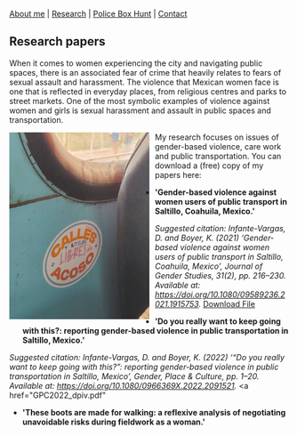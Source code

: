 [About me](about.md)  |   [Research](researchpapers.md)  |   [Police Box Hunt](policeboxes.md)   |    [Contact](contactinfo.md) 

## Research papers

When it comes to women experiencing the city and navigating public spaces, there is an associated fear of crime that heavily relates to fears of sexual assault and harassment. The violence that Mexican women face is one that is reflected in everyday places, from religious centres and parks to street markets. One of the most symbolic examples of violence against women and girls is sexual harassment and assault in public spaces and transportation.

<img src="calleslibresdeacoso.jpg" alt="Calles libres de acoso" style="width: 50%; float: left; margin-right: 10px;">


My research focuses on issues of gender-based violence, care work and public transportation. You can download a (free) copy of my papers here: 

- **'Gender-based violence against women users of public transport in Saltillo, Coahuila, Mexico.'**

*Suggested citation: Infante-Vargas, D. and Boyer, K. (2021) ‘Gender-based violence against women users of public transport in Saltillo, Coahuila, Mexico’, Journal of Gender Studies, 31(2), pp. 216–230. Available at: https://doi.org/10.1080/09589236.2021.1915753.* <a href="JGS2021_dpiv.pdf" target="_blank">Download File</a>



- **'Do you really want to keep going with this?: reporting gender-based violence in public transportation in Saltillo, Mexico.'**

*Suggested citation: Infante-Vargas, D. and Boyer, K. (2022) ‘“Do you really want to keep going with this?”: reporting gender-based violence in public transportation in Saltillo, Mexico’, Gender, Place & Culture, pp. 1–20. Available at: https://doi.org/10.1080/0966369X.2022.2091521.* <a href="GPC2022_dpiv.pdf" 




- **'These boots are made for walking: a reflexive analysis of negotiating unavoidable risks during fieldwork as a woman.'**
